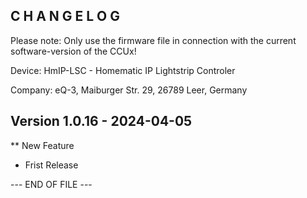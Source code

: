 C H A N G E L O G
-----------------

Please note: Only use the firmware file in connection with the current software-version of the CCUx!

Device:      HmIP-LSC - Homematic IP Lightstrip Controler

Company:     eQ-3, Maiburger Str. 29, 26789 Leer, Germany



Version 1.0.16 - 2024-04-05
--------------------------------------------------------------

** New Feature
   * Frist Release



--- END OF FILE ---
